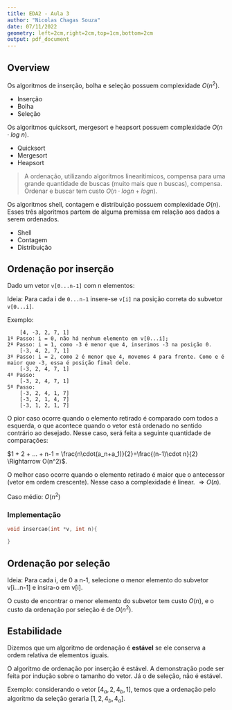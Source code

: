 ```yaml
---
title: EDA2 - Aula 3
author: "Nicolas Chagas Souza"
date: 07/11/2022
geometry: left=2cm,right=2cm,top=1cm,bottom=2cm
output: pdf_document
---
```


## Overview

Os algoritmos de inserção, bolha e seleção possuem complexidade $O(n^2)$.

- Inserção
- Bolha
- Seleção

Os algoritmos quicksort, mergesort e heapsort possuem complexidade $O(n\cdot log\ n)$.

- Quicksort
- Mergesort
- Heapsort

> A ordenação, utilizando algoritmos linearítimicos, compensa para uma grande quantidade de buscas (muito mais que n buscas), compensa. Ordenar e buscar tem custo $O(n\cdot log n + log n)$.

Os algoritmos shell, contagem e distribuição possuem complexidade $O(n)$. Esses três algoritmos partem de alguma premissa em relação aos dados a serem ordenados.

- Shell
- Contagem
- Distribuição

## Ordenação por inserção

Dado um vetor `v[0...n-1]` com n elementos:

Ideia: Para cada i de `0...n-1` insere-se `v[i]` na posição correta do subvetor `v[0...i]`.

Exemplo:

```
    [4, -3, 2, 7, 1]
1º Passo: i = 0, não há nenhum elemento em v[0...i];
2º Passo: i = 1, como -3 é menor que 4, inserimos -3 na posição 0.
    [-3, 4, 2, 7, 1]
3º Passo: i = 2, como 2 é menor que 4, movemos 4 para frente. Como e é maior que -3, essa é posição final dele.
    [-3, 2, 4, 7, 1]
4º Passo: 
    [-3, 2, 4, 7, 1]
5º Passo:
    [-3, 2, 4, 1, 7]
    [-3, 2, 1, 4, 7]
    [-3, 1, 2, 1, 7]
```

O pior caso ocorre quando o elemento retirado é comparado com todos a esquerda, o que acontece quando o vetor está ordenado no sentido contrário ao desejado. Nesse caso, será feita a seguinte quantidade de comparações:

$1 + 2 + ... + n-1 = \frac{n\cdot(a_n+a_1)}{2}=\frac{(n-1)\cdot n}{2} \Rightarrow O(n^2)$.

O melhor caso ocorre quando o elemento retirado é maior que o antecessor (vetor em ordem crescente). Nesse caso a complexidade é linear. $\Rightarrow O(n)$.

Caso médio: $O(n^2)$

### Implementação

```c
void insercao(int *v, int n){

}

```

## Ordenação por seleção

Ideia: Para cada i, de 0 a n-1, selecione o menor elemento do subvetor v[i...n-1] e insira-o em v[i].

O custo de encontrar o menor elemento do subvetor tem custo $O(n)$, e o custo da ordenação por seleção é de $O(n^2)$.

## Estabilidade

Dizemos que um algoritmo de ordenação é **estável** se ele conserva a ordem relativa de elementos iguais.

O algoritmo de ordenação por inserção é estável. A demonstração pode ser feita por indução sobre o tamanho do vetor. Já o de seleção, não é estável.

Exemplo: considerando o vetor $[4_a, 2, 4_b, 1]$, temos que a ordenação pelo algoritmo da seleção geraria $[1, 2, 4_b, 4_a]$.
